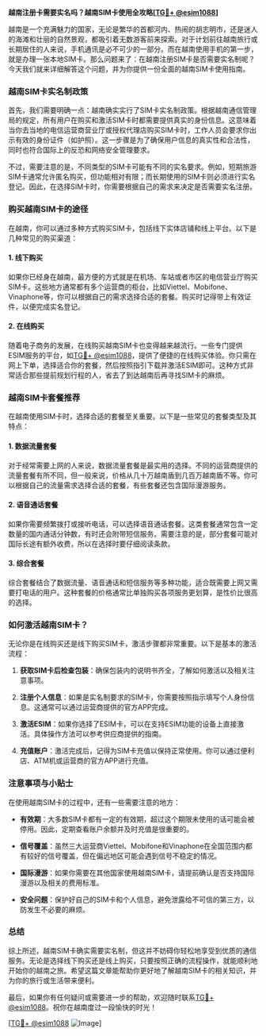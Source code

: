 **越南注册卡需要实名吗？越南SIM卡使用全攻略[[TG💪+ @esim1088](https://t.me/s/esim1088)]**

越南是一个充满魅力的国家，无论是繁华的首都河内、热闹的胡志明市，还是迷人的海滩和壮丽的自然景观，都吸引着无数游客前来探索。对于计划前往越南旅行或长期居住的人来说，手机通讯是必不可少的一部分。而在越南使用手机的第一步，就是办理一张本地SIM卡。那么问题来了：在越南注册SIM卡是否需要实名制呢？今天我们就来详细解答这个问题，并为你提供一份全面的越南SIM卡使用指南。

### 越南SIM卡实名制政策

首先，我们需要明确一点：越南确实实行了SIM卡实名制政策。根据越南通信管理局的规定，所有用户在购买和激活SIM卡时都需要提供真实的身份信息。这意味着当你去当地的电信运营商营业厅或授权代理店购买SIM卡时，工作人员会要求你出示有效的身份证件（如护照）。这一步骤是为了确保用户信息的真实性和合法性，同时也符合国际上的反恐和网络安全管理要求。

不过，需要注意的是，不同类型的SIM卡可能有不同的实名要求。例如，短期旅游SIM卡通常允许匿名购买，但功能相对有限；而长期使用的SIM卡则必须进行实名登记。因此，在选择SIM卡时，你需要根据自己的需求来决定是否需要实名注册。

### 购买越南SIM卡的途径

在越南，你可以通过多种方式购买SIM卡，包括线下实体店铺和线上平台。以下是几种常见的购买渠道：

#### 1. 线下购买

如果你已经身在越南，最方便的方式就是在机场、车站或者市区的电信营业厅购买SIM卡。这些地方通常都有多个运营商的柜台，比如Viettel、Mobifone、Vinaphone等，你可以根据自己的需求选择合适的套餐。购买时记得带上有效证件，以便完成实名登记。

#### 2. 在线购买

随着电子商务的发展，在线购买越南SIM卡也变得越来越流行。一些专门提供ESIM服务的平台，如[TG💪+ @esim1088](https://t.me/s/esim1088)，提供了便捷的在线购买体验。你只需在网上下单，选择适合你的套餐，然后按照指引下载并激活ESIM即可。这种方式非常适合那些提前规划行程的人，省去了到达越南后再寻找SIM卡的麻烦。

### 越南SIM卡套餐推荐

在越南使用SIM卡时，选择合适的套餐至关重要。以下是一些常见的套餐类型及其特点：

#### 1. 数据流量套餐

对于经常需要上网的人来说，数据流量套餐是最实用的选择。不同的运营商提供的流量套餐有所不同，但一般来说，价格从几十万越南盾到几百万越南盾不等。你可以根据自己的流量需求选择合适的套餐，有些套餐还包含国际漫游服务。

#### 2. 语音通话套餐

如果你需要频繁拨打或接听电话，可以选择语音通话套餐。这类套餐通常包含一定数量的国内通话分钟数，有时还会附带短信服务。需要注意的是，部分套餐可能对国际长途有额外收费，所以在选择时要仔细阅读条款。

#### 3. 综合套餐

综合套餐结合了数据流量、语音通话和短信服务等多种功能，适合既需要上网又需要打电话的用户。这种套餐的价格通常比单独购买各项服务更划算，是性价比很高的选择。

### 如何激活越南SIM卡？

无论你是在线购买还是线下购买SIM卡，激活步骤都非常重要。以下是基本的激活流程：

1. **获取SIM卡后检查包装**：确保包装内的说明书齐全，了解如何激活以及相关注意事项。
   
2. **注册个人信息**：如果是实名制要求的SIM卡，你需要按照指示填写个人身份信息。这通常可以通过运营商提供的官方APP完成。

3. **激活ESIM**：如果你选择了ESIM卡，可以在支持ESIM功能的设备上直接激活。具体操作方法可以参考供应商提供的指南。

4. **充值账户**：激活完成后，记得为SIM卡充值以保持正常使用。你可以通过便利店、ATM机或运营商的官方APP进行充值。

### 注意事项与小贴士

在使用越南SIM卡的过程中，还有一些需要注意的地方：

- **有效期**：大多数SIM卡都有一定的有效期，超过这个期限未使用的话可能会被停用。因此，定期查看账户余额并及时充值是很重要的。
  
- **信号覆盖**：虽然三大运营商Viettel、Mobifone和Vinaphone在全国范围内都有较好的信号覆盖，但在偏远地区可能会遇到信号不稳定的情况。

- **国际漫游**：如果你需要在其他国家使用越南SIM卡，请提前确认是否支持国际漫游以及相关的费用标准。

- **安全问题**：保护好自己的SIM卡和个人信息，避免泄露给不可信的第三方，以防发生不必要的麻烦。

### 总结

综上所述，越南SIM卡确实需要实名制，但这并不妨碍你轻松地享受到优质的通信服务。无论是选择线下购买还是线上购买，只要按照正确的流程操作，就能顺利地开始你的越南之旅。希望这篇文章能帮助你更好地了解越南SIM卡的相关知识，并为你的旅行或生活带来便利。

最后，如果你有任何疑问或需要进一步的帮助，欢迎随时联系[TG💪+ @esim1088](https://t.me/s/esim1088)。祝你在越南度过一段愉快的时光！

[[TG💪+ @esim1088](https://t.me/s/esim1088) ![Image](https://i.postimg.cc/4NQfJmqS/Snipaste-2025-05-13-00-14-12.png)]
